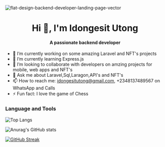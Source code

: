 ![flat-design-backend-developer-landing-page-vector](https://user-images.githubusercontent.com/45596363/189547661-765f5683-6ea5-4447-9895-8ca42c6c7aa2.jpg)

<h1 align="center"> Hi 👋, I'm Idongesit Utong </h1>

<h4 align="center"> A passionate backend developer  </h4>



- 🔭 I’m currently working on some amazing Laravel and NFT's projects
- 🌱 I’m currently learning Express.js
- 👯 I’m looking to collaborate with developers on amzing projects for mobile, web apps and NFT's
- 💬 Ask me about Laravel,Sql,Laragon,API's and NFT's
- 📫 How to reach me: idongesitutong@gmail.com, +2348137489567 on WhatsApp and Calls
- ⚡ Fun fact: I love the game of Chess


<h3> Language and Tools </h3>

![Top Langs](https://github-readme-stats.vercel.app/api/top-langs/?username=wealthydeveloper&layout=compact)

![Anurag's GitHub stats](https://github-readme-stats.vercel.app/api?username=wealthydeveloper&count_private=true&show_icons=true)

[![GitHub Streak](https://github-readme-streak-stats.herokuapp.com?user=wealthydeveloper&hide_border=true)](https://git.io/streak-stats)
 
